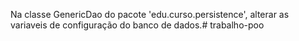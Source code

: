 Na classe GenericDao do pacote 'edu.curso.persistence', 
alterar as variaveis de configuração do banco de dados.#   t r a b a l h o - p o o 
 
 